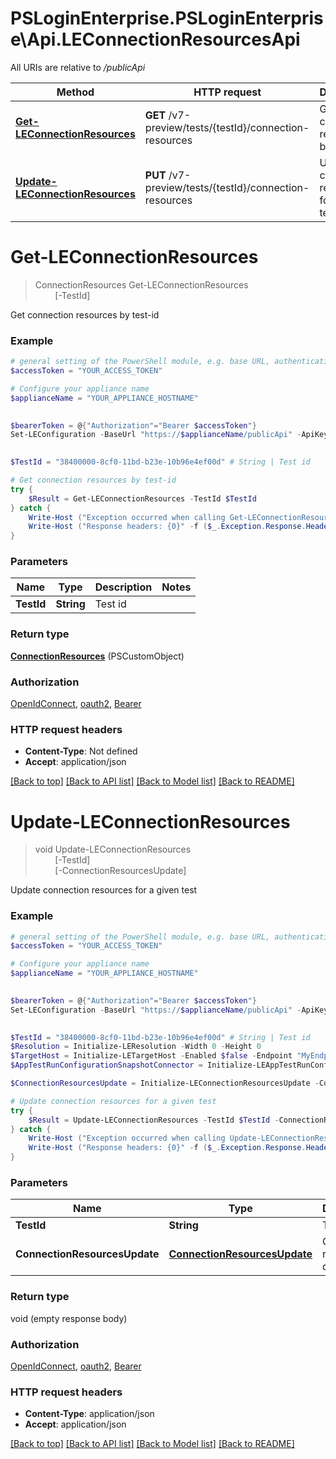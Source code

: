 # PSLoginEnterprise.PSLoginEnterprise\Api.LEConnectionResourcesApi

All URIs are relative to */publicApi*

Method | HTTP request | Description
------------- | ------------- | -------------
[**Get-LEConnectionResources**](LEConnectionResourcesApi.md#Get-LEConnectionResources) | **GET** /v7-preview/tests/{testId}/connection-resources | Get connection resources by test-id
[**Update-LEConnectionResources**](LEConnectionResourcesApi.md#Update-LEConnectionResources) | **PUT** /v7-preview/tests/{testId}/connection-resources | Update connection resources for a given test


<a id="Get-LEConnectionResources"></a>
# **Get-LEConnectionResources**
> ConnectionResources Get-LEConnectionResources<br>
> &nbsp;&nbsp;&nbsp;&nbsp;&nbsp;&nbsp;&nbsp;&nbsp;[-TestId] <String><br>

Get connection resources by test-id

### Example
```powershell
# general setting of the PowerShell module, e.g. base URL, authentication, etc
$accessToken = "YOUR_ACCESS_TOKEN"

# Configure your appliance name
$applianceName = "YOUR_APPLIANCE_HOSTNAME"

 
$bearerToken = @{"Authorization"="Bearer $accessToken"}
Set-LEConfiguration -BaseUrl "https://$applianceName/publicApi" -ApiKey $bearerToken
 

$TestId = "38400000-8cf0-11bd-b23e-10b96e4ef00d" # String | Test id

# Get connection resources by test-id
try {
    $Result = Get-LEConnectionResources -TestId $TestId
} catch {
    Write-Host ("Exception occurred when calling Get-LEConnectionResources: {0}" -f ($_.ErrorDetails | ConvertFrom-Json))
    Write-Host ("Response headers: {0}" -f ($_.Exception.Response.Headers | ConvertTo-Json))
}
```

### Parameters

Name | Type | Description  | Notes
------------- | ------------- | ------------- | -------------
 **TestId** | **String**| Test id | 

### Return type

[**ConnectionResources**](ConnectionResources.md) (PSCustomObject)

### Authorization

[OpenIdConnect](../README.md#OpenIdConnect), [oauth2](../README.md#oauth2), [Bearer](../README.md#Bearer)

### HTTP request headers

 - **Content-Type**: Not defined
 - **Accept**: application/json

[[Back to top]](#) [[Back to API list]](../README.md#documentation-for-api-endpoints) [[Back to Model list]](../README.md#documentation-for-models) [[Back to README]](../README.md)

<a id="Update-LEConnectionResources"></a>
# **Update-LEConnectionResources**
> void Update-LEConnectionResources<br>
> &nbsp;&nbsp;&nbsp;&nbsp;&nbsp;&nbsp;&nbsp;&nbsp;[-TestId] <String><br>
> &nbsp;&nbsp;&nbsp;&nbsp;&nbsp;&nbsp;&nbsp;&nbsp;[-ConnectionResourcesUpdate] <PSCustomObject><br>

Update connection resources for a given test

### Example
```powershell
# general setting of the PowerShell module, e.g. base URL, authentication, etc
$accessToken = "YOUR_ACCESS_TOKEN"

# Configure your appliance name
$applianceName = "YOUR_APPLIANCE_HOSTNAME"

 
$bearerToken = @{"Authorization"="Bearer $accessToken"}
Set-LEConfiguration -BaseUrl "https://$applianceName/publicApi" -ApiKey $bearerToken
 

$TestId = "38400000-8cf0-11bd-b23e-10b96e4ef00d" # String | Test id
$Resolution = Initialize-LEResolution -Width 0 -Height 0
$TargetHost = Initialize-LETargetHost -Enabled $false -Endpoint "MyEndpoint"
$AppTestRunConfigurationSnapshotConnector = Initialize-LEAppTestRunConfigurationSnapshotConnector -Type "MyType" -VarHost "MyVarHost" -CommandLine "MyCommandLine" -Resource "MyResource" -ServerUrl "MyServerUrl" -DisplayResolution $Resolution -HostList $TargetHost -Gateway "MyGateway" -SuppressCertWarn $false

$ConnectionResourcesUpdate = Initialize-LEConnectionResourcesUpdate -Connector $AppTestRunConfigurationSnapshotConnector -LauncherGroups "MyLauncherGroups" -AccountGroups "MyAccountGroups" # ConnectionResourcesUpdate | Connection resources data

# Update connection resources for a given test
try {
    $Result = Update-LEConnectionResources -TestId $TestId -ConnectionResourcesUpdate $ConnectionResourcesUpdate
} catch {
    Write-Host ("Exception occurred when calling Update-LEConnectionResources: {0}" -f ($_.ErrorDetails | ConvertFrom-Json))
    Write-Host ("Response headers: {0}" -f ($_.Exception.Response.Headers | ConvertTo-Json))
}
```

### Parameters

Name | Type | Description  | Notes
------------- | ------------- | ------------- | -------------
 **TestId** | **String**| Test id | 
 **ConnectionResourcesUpdate** | [**ConnectionResourcesUpdate**](ConnectionResourcesUpdate.md)| Connection resources data | 

### Return type

void (empty response body)

### Authorization

[OpenIdConnect](../README.md#OpenIdConnect), [oauth2](../README.md#oauth2), [Bearer](../README.md#Bearer)

### HTTP request headers

 - **Content-Type**: application/json
 - **Accept**: application/json

[[Back to top]](#) [[Back to API list]](../README.md#documentation-for-api-endpoints) [[Back to Model list]](../README.md#documentation-for-models) [[Back to README]](../README.md)

